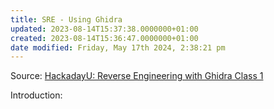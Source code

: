 ```yaml
---
title: SRE - Using Ghidra
updated: 2023-08-14T15:37:38.0000000+01:00
created: 2023-08-14T15:36:47.0000000+01:00
date modified: Friday, May 17th 2024, 2:38:21 pm
---
```


Source: [HackadayU: Reverse Engineering with Ghidra Class 1](https://www.youtube.com/watch?v=d4Pgi5XML8E)

Introduction:

